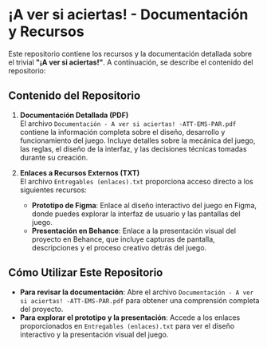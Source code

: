 # ¡A ver si aciertas! - Documentación y Recursos

Este repositorio contiene los recursos y la documentación detallada sobre el trivial **"¡A ver si aciertas!"**. A continuación, se describe el contenido del repositorio:

## Contenido del Repositorio

1. **Documentación Detallada (PDF)**  
   El archivo `Documentación - A ver si aciertas! -ATT-EMS-PAR.pdf` contiene la información completa sobre el diseño, desarrollo y funcionamiento del juego. Incluye detalles sobre la mecánica del juego, las reglas, el diseño de la interfaz, y las decisiones técnicas tomadas durante su creación.

2. **Enlaces a Recursos Externos (TXT)**  
   El archivo `Entregables (enlaces).txt` proporciona acceso directo a los siguientes recursos:
   - **Prototipo de Figma**: Enlace al diseño interactivo del juego en Figma, donde puedes explorar la interfaz de usuario y las pantallas del juego.
   - **Presentación en Behance**: Enlace a la presentación visual del proyecto en Behance, que incluye capturas de pantalla, descripciones y el proceso creativo detrás del juego.

## Cómo Utilizar Este Repositorio

- **Para revisar la documentación**: Abre el archivo `Documentación - A ver si aciertas! -ATT-EMS-PAR.pdf` para obtener una comprensión completa del proyecto.
- **Para explorar el prototipo y la presentación**: Accede a los enlaces proporcionados en `Entregables (enlaces).txt` para ver el diseño interactivo y la presentación visual del juego.
